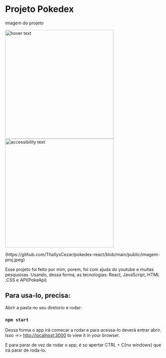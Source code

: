 # Projeto Pokedex

imagem do projeto
<p style="align=center;">
  <img src="https://github.com/ThallysCezar/pokedex-react/blob/main/public/imagem-proj.jpeg" width="350" title="hover text">
  <img src="your_relative_path_here_number_2_large_name" width="350" alt="accessibility text">
</p>
(https://github.com/ThallysCezar/pokedex-react/blob/main/public/imagem-proj.jpeg)


Esse projeto foi feito por mim, porem, foi com ajuda do youtube e muitas pesqusisas. Usando, dessa forma, as tecnologias: React, JavaScript, HTML ,CSS e API(PokeApi)

## Para usa-lo, precisa:

Abrir a pasta no seu diretorio e rodar: 

### `npm start`

Dessa forma o app irá comecar a rodar e para acessa-lo deverá entrar abrir.\
Isso ->> [http://localhost:3000](http://localhost:3000) to view it in your browser.

E para parar de vez de rodar o app, é so apertar CTRL + C(no windows) que irá parar de roda-lo.

